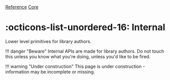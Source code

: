 <div class="ompdoc-reference-breadcrumbs">
<a href="../../">Reference</a>
<a href="../">Core</a>
</div>

# :octicons-list-unordered-16: Internal

Lower level primitives for library authors.

!!! danger "Beware"
    Internal APIs are made for library authors. Do not touch this unless you
    know what you're doing, unless you'd like to be fired.

!!! warning "Under construction"
    This page is under construction - information may be incomplete or missing.
